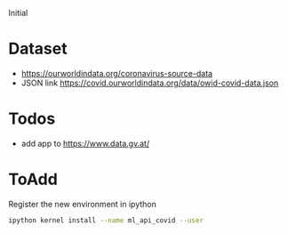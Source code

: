 Initial

# Dataset

- https://ourworldindata.org/coronavirus-source-data
- JSON link https://covid.ourworldindata.org/data/owid-covid-data.json

# Todos





- add app to https://www.data.gv.at/


# ToAdd


Register the new environment in ipython
```sh
ipython kernel install --name ml_api_covid --user
```
